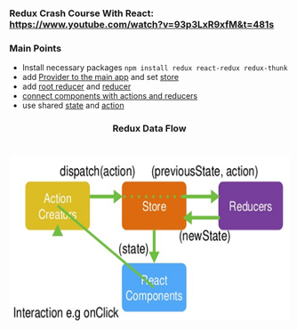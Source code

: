 ### Redux Crash Course With React: https://www.youtube.com/watch?v=93p3LxR9xfM&t=481s

### Main Points

* Install necessary packages `npm install redux react-redux redux-thunk`
* add [Provider to the main app](https://github.com/khiet/redux-crash-course/blob/master/src/App.js#L14) and set [store](https://github.com/khiet/redux-crash-course/blob/master/src/store.js#L11)
* add [root reducer](https://github.com/khiet/redux-crash-course/blob/master/src/reducers/index.js#L1) and [reducer](https://github.com/khiet/redux-crash-course/blob/master/src/reducers/postReducer.js#L1)
* [connect components with actions and reducers](https://github.com/khiet/redux-crash-course/blob/master/src/components/Posts.js#L52)
* use shared [state](https://github.com/khiet/redux-crash-course/blob/master/src/components/Posts.js#L19) and [action](https://github.com/khiet/redux-crash-course/blob/master/src/components/Posts.js#L8)

<h3 align="center">
  Redux Data Flow
  <br />
  <br />
  <p align="center">
    <img width="600" height="300" src="https://raw.githubusercontent.com/khiet/redux-crash-course/master/public/redux-data-flow.jpg">
  </p>
</h3>
